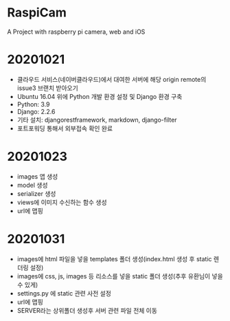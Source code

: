 # RaspiCam
A Project with raspberry pi camera, web and iOS

# 20201021
- 클라우드 서비스(네이버클라우드)에서 대여한 서버에 해당 origin remote의 issue3 브랜치 받아오기
- Ubuntu 16.04 위에 Python 개발 환경 설정 및 Django 환경 구축
- Python: 3.9
- Django: 2.2.6
- 기타 설치: djangorestframework, markdown, django-filter
- 포트포워딩 통해서 외부접속 확인 완료

# 20201023
- images 앱 생성
- model 생성
- serializer 생성
- views에 이미지 수신하는 함수 생성
- url에 맵핑

# 20201031
- images에 html 파일을 넣을 templates 폴더 생성(index.html 생성 후 static 렌더링 설정)
- images에 css, js, images 등 리소스를 넣을 static 폴더 생성(추후 유환님이 넣을 수 있게)
- settings.py 에 static 관련 사전 설정
- url에 맵핑
- SERVER라는 상위폴더 생성후 서버 관련 파일 전체 이동